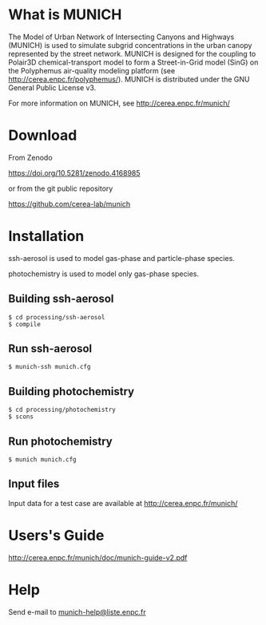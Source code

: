What is MUNICH
==============

The Model of Urban Network of Intersecting Canyons and Highways (MUNICH) is
used to simulate subgrid concentrations in the urban canopy represented by the
street network. MUNICH is designed for the coupling to Polair3D
chemical-transport model to form a Street-in-Grid model (SinG) on the
Polyphemus air-quality modeling platform (see http://cerea.enpc.fr/polyphemus/).
MUNICH is distributed under the GNU General Public License v3.

For more information on MUNICH, see http://cerea.enpc.fr/munich/

Download
========

From Zenodo

https://doi.org/10.5281/zenodo.4168985

or from the git public repository

https://github.com/cerea-lab/munich


Installation
============

ssh-aerosol is used to model gas-phase and particle-phase species.

photochemistry is used to model only gas-phase species.

Building ssh-aerosol
--------------------

```
$ cd processing/ssh-aerosol
$ compile
```

Run ssh-aerosol
---------------

```
$ munich-ssh munich.cfg
```


Building photochemistry
-----------------------

```
$ cd processing/photochemistry
$ scons
```

Run photochemistry
------------------

```
$ munich munich.cfg
```


Input files
-----------

Input data for a test case are available at http://cerea.enpc.fr/munich/


Users's Guide
=============

http://cerea.enpc.fr/munich/doc/munich-guide-v2.pdf


Help
====

Send e-mail to munich-help@liste.enpc.fr
